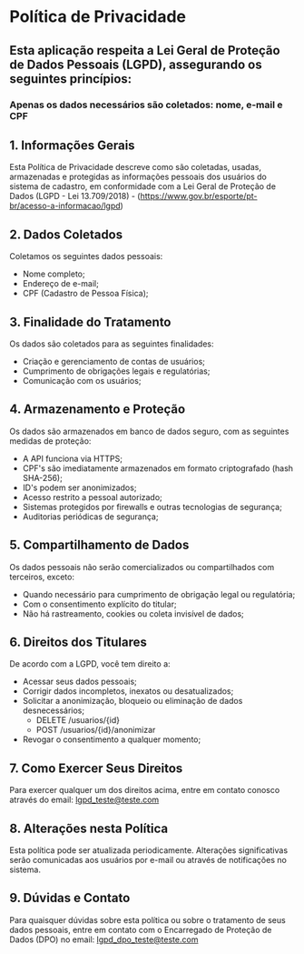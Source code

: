 # Política de Privacidade

## Esta aplicação respeita a Lei Geral de Proteção de Dados Pessoais (LGPD), assegurando os seguintes princípios:

### Apenas os dados necessários são coletados: nome, e-mail e CPF

## 1. Informações Gerais
  Esta Política de Privacidade descreve como são coletadas, usadas, armazenadas e protegidas as informações pessoais dos usuários do sistema de cadastro, em conformidade com a Lei Geral de Proteção de Dados (LGPD - Lei 13.709/2018) - (https://www.gov.br/esporte/pt-br/acesso-a-informacao/lgpd)


## 2. Dados Coletados
  Coletamos os seguintes dados pessoais:
  - Nome completo;
  - Endereço de e-mail;
  - CPF (Cadastro de Pessoa Física);


## 3. Finalidade do Tratamento
  Os dados são coletados para as seguintes finalidades:
  - Criação e gerenciamento de contas de usuários;
  - Cumprimento de obrigações legais e regulatórias;
  - Comunicação com os usuários;


## 4. Armazenamento e Proteção
  Os dados são armazenados em banco de dados seguro, com as seguintes medidas de proteção:
  - A API funciona via HTTPS;
  - CPF's são imediatamente armazenados em formato criptografado (hash SHA-256);
  - ID's podem ser anonimizados;
  - Acesso restrito a pessoal autorizado;
  - Sistemas protegidos por firewalls e outras tecnologias de segurança;
  - Auditorias periódicas de segurança;


## 5. Compartilhamento de Dados
  Os dados pessoais não serão comercializados ou compartilhados com terceiros, exceto:
  - Quando necessário para cumprimento de obrigação legal ou regulatória;
  - Com o consentimento explícito do titular;
  - Não há rastreamento, cookies ou coleta invisível de dados;


## 6. Direitos dos Titulares
  De acordo com a LGPD, você tem direito a:
  - Acessar seus dados pessoais;
  - Corrigir dados incompletos, inexatos ou desatualizados;
  - Solicitar a anonimização, bloqueio ou eliminação de dados desnecessários;
      - DELETE /usuarios/{id}
      - POST /usuarios/{id}/anonimizar
  - Revogar o consentimento a qualquer momento;


## 7. Como Exercer Seus Direitos
  Para exercer qualquer um dos direitos acima, entre em contato conosco através do email:
    lgpd_teste@teste.com


## 8. Alterações nesta Política
  Esta política pode ser atualizada periodicamente. Alterações significativas serão comunicadas aos usuários por e-mail ou através de notificações no sistema.


## 9. Dúvidas e Contato
  Para quaisquer dúvidas sobre esta política ou sobre o tratamento de seus dados pessoais, entre em contato com o Encarregado de Proteção de Dados (DPO) no email:
    lgpd_dpo_teste@teste.com